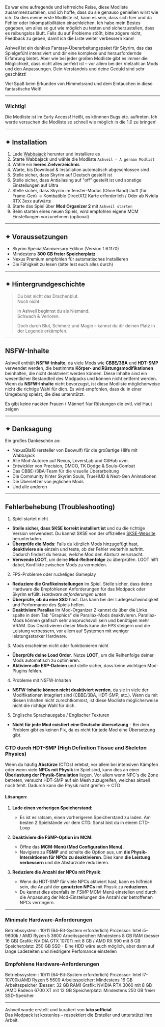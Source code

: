 
Es war eine aufregende und lehrreiche Reise, diese Modliste zusammenzustellen, und ich hoffe, dass du sie genauso genießen wirst wie ich. Da dies meine erste Modliste ist, kann es sein, dass sich hier und da Fehler oder Inkompatibilitäten einschleichen. 
Ich habe mein Bestes gegeben, um alles so gut wie möglich zu testen und sicherzustellen, dass es reibungslos läuft. Falls du auf Probleme stößt, bitte zögere nicht, Feedback zu geben, damit ich die Liste weiter verbessern kann!

Ashveil ist ein dunkles Fantasy-Überarbeitungspaket für Skyrim, das das Spielgefühl intensiviert und dir eine komplexe und herausfordernde Erfahrung bietet. 
Aber wie bei jeder großen Modliste gibt es immer die Möglichkeit, dass nicht alles perfekt ist – vor allem bei der Vielzahl an Mods und den Anpassungen. Dein Verständnis und deine Geduld sind sehr geschätzt!

Viel Spaß beim Erkunden von Himmelsrand und dem Eintauchen in diese fantastische Welt!

---

### Wichtig!

Die Modliste ist im Early Access!
Heißt, es könnnen Bugs etc. auftreten. Ich werde versuchen die Modliste so schnell wie möglich in die 1.0 zu bringen!

---

## ✦ Installation

1. Lade [Wabbajack](https://www.wabbajack.org/) herunter und installiere es  
2. Starte Wabbajack und wähle die Modliste `Ashveil - A german Modlist`  
3. Wähle ein **leeres Zielverzeichnis**  
4. Warte, bis Download & Installation automatisch abgeschlossen sind  
5. Stelle sicher, dass Skyrim auf Deutsch gestellt ist
6. Stelle sicher, dass Antialiasing auf "off" gestellt ist und sonstige Einstellungen auf Ultra
7. Stelle sicher, dass Skyrim im fenster-Modus (Ohne Rand) läuft (für Frame-Gen) -> Kombatible DirectX12 Karte erforderlich / Oder ab Nvidia RTX 3xxx aufwärts 
8. Starte das Spiel über **Mod Organizer 2** mit `Ashveil starten`
8. Beim starten eines neuen Spiels, wird empfohlen eigene MCM Einstellungen vorzunehmen (optional)

---

## ✦ Voraussetzungen

- Skyrim Special/Anniversary Edition (Version 1.6.1170)  
- Mindestens **300 GB freier Speicherplatz**  
- Nexus Premium empfohlen für automatisches Installieren 
- Die Fähigkeit zu lesen (bitte lest euch alles durch)

---

## ✦ Hintergrundgeschichte

> Du bist nicht das Drachenblut.  
> Noch nicht.  
>   
> In Ashveil beginnst du als Niemand.  
> Schwach & Verloren.  
>   
> Doch durch Blut, Schmerz und Magie – kannst du dir deinen Platz in der Legende erkämpfen.

---

## NSFW-Inhalte

Ashveil enthält **NSFW-Inhalte**, da viele Mods wie **CBBE/3BA** und **HDT-SMP** verwendet werden, die bestimmte **Körper- und Rüstungsmodifikationen** beinhalten, die nicht deaktiviert werden können. 
Diese Inhalte sind ein wesentlicher Bestandteil des Modpacks und können nicht entfernt werden. Wenn du **NSFW-Inhalte** nicht bevorzugst, ist diese Modliste möglicherweise nicht die richtige Wahl für dich.
Es wird empfohlen, dass du in einer Umgebung spielst, die dies unterstützt.

Es gibt keine nackten Frauen / Männer!
Nur Rüstungen die evtl. viel Haut zeigen

---

## ✦ Danksagung

Ein großes Dankeschön an:


- NexusBla18 (ersteller von Beowulf) für die großartige Hilfe mit Wabbajack
- Alle Mod-Autoren auf Nexus, LoversLab und GitHub uvm. 
- Entwickler von Precision, DMCO, TK Dodge & Souls-Combat  
- Das CBBE-/3BA-Team für die visuelle Überarbeitung  
- Die Community hinter Skyrim Souls, TrueHUD & Next-Gen Animationen
- Die Übersetzer von jeglichen Mods
- Und alle anderen

---

## Fehlerbehebung (Troubleshooting)

 1. Spiel startet nicht
- **Stelle sicher, dass SKSE korrekt installiert ist** und du die richtige Version verwendest. Du kannst SKSE von der offiziellen [SKSE-Website](http://skse.silverlock.org/) herunterladen.
- **Überprüfe die Mods**: Falls du kürzlich Mods hinzugefügt hast, **deaktiviere sie** einzeln und teste, ob der Fehler weiterhin auftritt. Dadurch findest du heraus, welche Mod den Absturz verursacht.
- **Verwende LOOT**, um deine **Mod-Reihenfolge** zu überprüfen. LOOT hilft dabei, Konflikte zwischen Mods zu vermeiden.
  
 2. FPS-Probleme oder ruckeliges Gameplay
- **Reduziere die Grafikeinstellungen** im Spiel. Stelle sicher, dass deine Hardware die Empfohlenen Anforderungen für das Modpack oder Skyrim erfüllt. *Hardware anforderungen unten*
- **Überprüfe, ob du eine SSD** hast. Das kann bei der Ladegeschwindigkeit und Performance des Spiels helfen.
- **Deaktiviere Parallax** Im Mod-Organizer 2 kannst du über die Linke spalte in dem Tab "Graphics" die Parallax-Mods deaktivieren. Parallax-Mods können grafisch sehr anspruchsvoll sein und benötigen mehr VRAM. Das Deaktivieren dieser Mods kann die FPS steigern und die Leistung verbessern, vor allem auf Systemen mit weniger leistungsstarker Hardware.
 
 3. Mods erscheinen nicht oder funktionieren nicht
- **Überprüfe deine Load Order**. Nutze **LOOT**, um die Reihenfolge deiner Mods automatisch zu optimieren.
- **Aktiviere alle ESP-Dateien** und stelle sicher, dass keine wichtigen Mod-Plugins fehlen.

 4. Probleme mit NSFW-Inhalten
- **NSFW-Inhalte können nicht deaktiviert werden**, da sie in viele der Modifikationen integriert sind (CBBE/3BA, HDT-SMP, etc.). Wenn du mit diesen Inhalten nicht zurechtkommst, ist diese Modliste möglicherweise nicht die richtige Wahl für dich.

 5. Englische Sprachausgabe / Englischer Texturen
- **Nicht für jede Mod existiert eine Deutsche übersetzung** - Bei dem Problem gibt es keinen Fix, da es nicht für jede Mod eine Übersetzung gibt. 

### **CTD durch HDT-SMP (High Definition Tissue and Skeleton Physics)**

Wenn du häufig **Abstürze** (CTDs) erlebst, vor allem bei intensiven Kämpfen oder wenn viele **NPCs mit Physik** im Spiel sind, kann dies an einer **Überlastung der Physik-Simulation** liegen. Vor allem wenn NPC's die Zone betreten, versucht HDT-SMP auf ein Mesh zuzugreifen, welches aktuell noch fehlt. Dadurch kann die Physik nicht greifen -> CTD

#### **Lösungen**:

1. **Lade einen vorherigen Speicherstand**:
   - Es ist es ratsam, einen vorherigeren Speicherstand zu laden. Am besten 2 Spielstände vor dem CTD. Sonst bist du in einem CTD-Loop
   
2. **Deaktiviere die FSMP-Option im MCM**:
   - Öffne das **MCM-Menü (Mod Configuration Menu)**.
   - Navigiere zu **FSMP** und schalte die Option aus, um **die Physik-Interaktionen für NPCs zu deaktivieren**. Dies kann **die Leistung verbessern** und die Absturzrate reduzieren.
   
3. **Reduziere die Anzahl der NPCs mit Physik**:
   - Wenn du HDT-SMP für viele NPCs aktiviert hast, kann es hilfreich sein, die Anzahl der **genutzten NPCs** mit Physik zu **reduzieren**.
   - Du kannst dies ebenfalls im *FSMP* MCM-Menü einstellen und durch die Anpassung der Mod-Einstellungen die Anzahl der betroffenen NPCs verringern.

---

### Minimale Hardware-Anforderungen

Betriebssystem : 10/11 (64-Bit-System erforderlich)
Prozessor: Intel i5-9600k / AMD Ryzen 5 3600
Arbeitsspeicher: Mindestens 8 GB RAM (besser 16 GB)
Grafik: NVIDIA GTX 1070Ti mit 8 GB / AMD RX 590 mit 8 GB
Speicherplatz: 250 GB SSD - Eine HDD wäre auch möglich, aber dann auf lange Ladezeiten und niedrigere Perfomance einstellen

### Empfohlene Hardware-Anforderungen

Betriebssystem : 10/11 (64-Bit-System erforderlich)
Prozessor: Intel I7-10700k/AMD Ryzen 5 5600
Arbeitsspeicher: Mindestens 16 GB Arbeitsspeicher (Besser: 32 GB RAM)
Grafik: NVIDIA RTX 3060 mit 8 GB /AMD Radeon 6700 XT mit 12 GB
Speicherplatz: Mindestens 250 GB freier SSD-Speicher

---

Ashveil wurde erstellt und kuratiert von **lukxsofficial**.  
Das Modpack ist kostenlos – respektiert die Ersteller und unterstützt ihre Arbeit.

